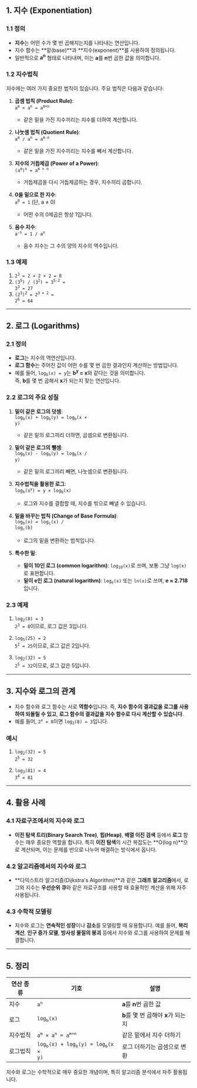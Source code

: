 ## 1. 지수 (Exponentiation)

### 1.1 정의
- **지수**는 어떤 수가 몇 번 곱해지는지를 나타내는 연산입니다.
- 지수 함수는 **밑(base)**과 **지수(exponent)**를 사용하여 정의됩니다.
- 일반적으로 **a<sup>n</sup>** 형태로 나타내며, 이는 **a**를 **n**번 곱한 값을 의미합니다.

### 1.2 지수법칙
지수에는 여러 가지 중요한 법칙이 있습니다. 주요 법칙은 다음과 같습니다:

1. **곱셈 법칙 (Product Rule)**:  
   <code>a<sup>m</sup> × a<sup>n</sup> = a<sup>m+n</sup></code>
    - 같은 밑을 가진 지수끼리는 지수를 더하여 계산합니다.

2. **나눗셈 법칙 (Quotient Rule)**:  
   <code>a<sup>m</sup> / a<sup>n</sup> = a<sup>m-n</sup></code>
    - 같은 밑을 가진 지수끼리는 지수를 빼서 계산합니다.

3. **지수의 거듭제곱 (Power of a Power)**:  
   <code>(a<sup>m</sup>)<sup>n</sup> = a<sup>m × n</sup></code>
    - 거듭제곱을 다시 거듭제곱하는 경우, 지수끼리 곱합니다.

4. **0을 밑으로 한 지수**:  
   <code>a<sup>0</sup> = 1</code> (단, a ≠ 0)
    - 어떤 수의 0제곱은 항상 1입니다.

5. **음수 지수**:  
   <code>a<sup>-n</sup> = 1 / a<sup>n</sup></code>
    - 음수 지수는 그 수의 양의 지수의 역수입니다.

### 1.3 예제
1. <code>2<sup>3</sup> = 2 × 2 × 2 = 8</code>
2. <code>(3<sup>5</sup>) / (3<sup>2</sup>) = 3<sup>5-2</sup> = 3<sup>3</sup> = 27</code>
3. <code>(2<sup>3</sup>)<sup>2</sup> = 2<sup>3 × 2</sup> = 2<sup>6</sup> = 64</code>

---

## 2. 로그 (Logarithms)

### 2.1 정의
- **로그**는 지수의 역연산입니다.
- **로그 함수**는 주어진 값이 어떤 수를 몇 번 곱한 결과인지 계산하는 방법입니다.
- 예를 들어, <code>log<sub>b</sub>(x) = y</code>는 **b<sup>y</sup> = x**와 같다는 것을 의미합니다.  
  즉, **b**를 몇 번 곱해서 **x**가 되는지 찾는 연산입니다.

### 2.2 로그의 주요 성질
1. **밑이 같은 로그의 덧셈**:  
   <code>log<sub>b</sub>(x) + log<sub>b</sub>(y) = log<sub>b</sub>(x × y)</code>
    - 같은 밑의 로그끼리 더하면, 곱셈으로 변환됩니다.

2. **밑이 같은 로그의 뺄셈**:  
   <code>log<sub>b</sub>(x) - log<sub>b</sub>(y) = log<sub>b</sub>(x / y)</code>
    - 같은 밑의 로그끼리 빼면, 나눗셈으로 변환됩니다.

3. **지수법칙을 활용한 로그**:  
   <code>log<sub>b</sub>(x<sup>y</sup>) = y × log<sub>b</sub>(x)</code>
    - 로그와 지수를 결합할 때, 지수를 밖으로 빼낼 수 있습니다.

4. **밑을 바꾸는 법칙 (Change of Base Formula)**:  
   <code>log<sub>b</sub>(x) = log<sub>c</sub>(x) / log<sub>c</sub>(b)</code>
    - 로그의 밑을 변환하는 법칙입니다.

5. **특수한 밑**:
    - **밑이 10인 로그 (common logarithm)**: <code>log<sub>10</sub>(x)</code>로 쓰며, 보통 그냥 <code>log(x)</code>로 표현합니다.
    - **밑이 e인 로그 (natural logarithm)**: <code>log<sub>e</sub>(x)</code> 또는 <code>ln(x)</code>로 쓰며, **e ≈ 2.718**입니다.

### 2.3 예제
1. <code>log<sub>2</sub>(8) = 3</code>  
   <code>2<sup>3</sup> = 8</code>이므로, 로그 값은 3입니다.

2. <code>log<sub>5</sub>(25) = 2</code>  
   <code>5<sup>2</sup> = 25</code>이므로, 로그 값은 2입니다.

3. <code>log<sub>2</sub>(32) = 5</code>  
   <code>2<sup>5</sup> = 32</code>이므로, 로그 값은 5입니다.

---

## 3. 지수와 로그의 관계

- 지수 함수와 로그 함수는 서로 **역함수**입니다. 즉, **지수 함수의 결과값을 로그를 사용하여 되돌릴 수 있고**, **로그 함수의 결과값을 지수 함수로 다시 계산할 수 있습니다**.
- 예를 들어, <code>2<sup>x</sup> = 8</code>이면 <code>log<sub>2</sub>(8) = 3</code>입니다.

### 예시
1. <code>log<sub>2</sub>(32) = 5</code>  
   <code>2<sup>5</sup> = 32</code>

2. <code>log<sub>3</sub>(81) = 4</code>  
   <code>3<sup>4</sup> = 81</code>

---

## 4. 활용 사례

### 4.1 자료구조에서의 지수와 로그
- **이진 탐색 트리(Binary Search Tree)**, **힙(Heap)**, **배열 이진 검색** 등에서 **로그** 함수는 매우 중요한 역할을 합니다. 특히 **이진 탐색**의 시간 복잡도는 **O(log n)**으로 계산되며, 이는 문제를 반으로 나누어 해결하는 방식에서 옵니다.

### 4.2 알고리즘에서의 지수와 로그
- **다익스트라 알고리즘(Dijkstra's Algorithm)**과 같은 **그래프 알고리즘**에서, 로그와 지수는 **우선순위 큐**와 같은 자료구조를 사용할 때 효율적인 계산을 위해 자주 사용됩니다.

### 4.3 수학적 모델링
- 지수와 로그는 **연속적인 성장**이나 **감소**를 모델링할 때 유용합니다. 예를 들어, **복리 계산**, **인구 증가 모델**, **방사성 물질의 붕괴** 등에서 지수와 로그를 사용하여 문제를 해결합니다.

---

## 5. 정리

| 연산 종류 | 기호 | 설명 |
| --------- | ---- | ---- |
| 지수      | <code>a<sup>n</sup></code> | **a**를 **n**번 곱한 값 |
| 로그      | <code>log<sub>b</sub>(x)</code> | **b**를 몇 번 곱해야 **x**가 되는지 |
| 지수법칙  | <code>a<sup>m</sup> × a<sup>n</sup> = a<sup>m+n</sup></code> | 같은 밑에서 지수 더하기 |
| 로그법칙  | <code>log<sub>b</sub>(x) + log<sub>b</sub>(y) = log<sub>b</sub>(x × y)</code> | 로그 더하기는 곱셈으로 변환 |

지수와 로그는 수학적으로 매우 중요한 개념이며, 특히 알고리즘 분석에서 자주 활용됩니다.
